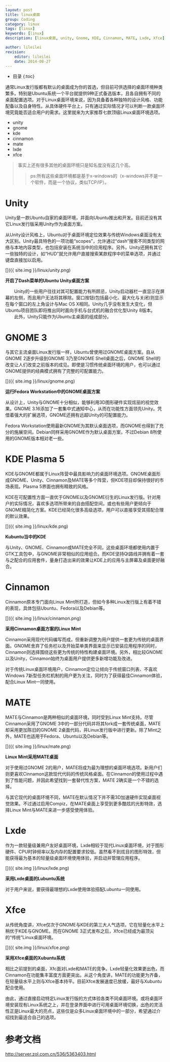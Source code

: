 ```yaml
---
layout: post
title: linux桌面
group: Coding
category: linux
tags: [linux]
keywords: [linux]
description: [linux桌面, unity, Gnome, KDE, Cinnamon, MATE, Lxde, Xfce]

author: lileilei
revision:
    editor: lileilei
    date: 2014-08-27
---
```


* 目录
{:toc}

通常Linux发行版都有默认的桌面成为你的首选，但目前可供选择的桌面环境种类繁多。特别是Ubuntu系统一个平台就提供9种正式备选版本，且各自拥有不同的桌面配置选项。对于Linux桌面环境来说，因为具备着各种独特的设计风格、功能配备以及自身特性。从具体硬件平台上，只有通过实际情况才可以判断一款桌面环境究竟能否适合用户的需求。这里就来为大家推荐七款顶级Linux桌面环境选项。

+ unity
+ gnome
+ kde
+ cinnamon
+ mate
+ lxde
+ xfce

> 事实上还有很多其他的桌面环境只是知名度没有这几个高。
> 
> > ps:所有这些桌面环境都是基于x-windows的（x-windows并不是一个软件，而是一个协议，类似TCP/IP）。

# Unity
Unity是一款Ubuntu自家的桌面环境，并面向Ubuntu推出和开发。目前还没有其它Linux发行版采用Unity作为桌面方案。

从Unity设计风格上，Ubuntu对于桌面环境定位效果与传统Windows桌面没有太大区别。Unity最具特色的一项功能“scopes”，允许通过“dash”搜索不同类型的网络与本地内容类型，也包括安装在系统当中的应用程序。另外，Unity还拥有其它一些独特的设计，如“HUD”就允许用户直接搜索某款程序中的菜单选项，并通过键盘直接加以启用。

[]({{ site.img }}/linux/unity.png)

**开启了Dash菜单的Ubuntu Unity桌面方案**

　　Unity的一些用户往往对其可配置能力有所顾忌，Unity启动器栏一直显示在屏幕的左侧，而且用户无法将其移除。窗口按钮(包括最小化、最大化与关闭)则显示在每个窗口的左上角设计与Mac OS X相同。Unity几乎没有发生大变化，但Ubuntu项目团队即将推出同时面向手机与台式机的融合优化型Unity 8版本。
　　此外，Unity只能作为Ubuntu主桌面的组成部分。

# GNOME 3
与其它主流桌面Linux发行版一样，Ubuntu曾使用过GNOME桌面方案。自从GNOME 2逐步升级到GNOME 3乃至GNOME Shell桌面之后，GNOME Shell的改变让人们改变之前版本的成见。即使是习惯传统桌面环境的用户，也可以通过GNOME提供的经典模式拥有了完整的可配置能力。

[]({{ site.img }}/linux/gnome.png)

**运行Fedora Workstation中的GNOME桌面方案**

从设计上，Unity与GNOME十分相似，能够利用3D图形硬件实现炫丽的视觉效果。GNOME 3.16添加了一套集中式通知中心，从而在功能性方面领先Unity。凭借着强大的扩展选项，GNOME还拥有远超Unity的可配置能力。

Fedora Workstation使用最新GNOME为其默认桌面选项，而GNOME也得到了充分的施展空间。Debian同样采用GNOME作为默认桌面方案，不过Debian 8所使用的GNOME版本相对老一些。

# KDE Plasma 5
KDE与GNOME都属于Linux阵营中最具影响力的桌面环境选项。GNOME桌面形成GNOME、Unity、Cinnamon及MATE等多个阵营，但KDE项目却保持很好的市场表现。Plasma 5界面也拥有精致的风格。

KDE在可配置性方面一直优于GNOME以及GNOME衍生的Linux发行版。针对用户的实际情况，喜欢多选项所带来的自由搭配空间，或也有些用户更倾向于GNOME精简化方案。KDE已经简化很多高级选项，用户可以直接享受其搭配合理的默认效果。

[]({{ site.img }}/linux/kde.png)

**Kubuntu当中的KDE**

与Unity、GNOME、Cinnamon或MATE完全不同，这些桌面环境都使用内置于GTK工具包中，与GNOME非常相似的应用组合。而KDE坚持Qt路线并拥有着一套与之配合的应用套件，量身打造出来的效果让KDE上的应用与主屏幕及桌面更好融合。

# Cinnamon
Cinnamon原本专门面向Linux Mint所打造，但如今多种Linux发行版上有着不错的表现，具体包括Ubuntu、Fedora以及Debian等。

[]({{ site.img }}/linux/cinnamon.png)

**采用Cinnamon桌面方案的Linux Mint**

Cinnamon采用现代代码编写而成，但重新调整为用户提供一套更为传统的桌面界面。GNOME舍弃了任务栏以及开始菜单类界面来显示已安装应用程序的同时，Cinnamon则选择围绕这些更为传统的特性构建桌面环境。另外，相比较GNOME以及Unity，Cinnamon始终为桌面用户提供更多新增功能及改进。

对于传统Linux桌面环境用户，Cinnamon定位让倾向于传统窗口列表、不喜欢Windows 7新型任务栏机制的用户更为关注，同时为了获得最佳Cinnamon体验，配合Linux Mint一同使用。

# MATE
MATE与Cinnamon是两种相似的桌面环境，同时受到Linux Mint支持。尽管Cinnamon采用了GNOME 3中的一部分代码并将其fork成一套传统桌面，MATE却采用更加陈旧的GNOME 2桌面代码，并Linux发行版中进行更新。除了Mint之外，MATE也适用于Fedora、Ubuntu以及Debian等。

[]({{ site.img }}/linux/mate.png)

**Linux Mint采用MATE桌面**

对于使用过GNOME 2的用户，MATE将成为最为理想的桌面环境选项。新用户们则更喜欢Cinnamon这款现代代码的传统风格桌面。在Cinnamon的使用过程中遇到了性能问题，并因此希望找到一套替代性方案，MATE 2确实是一个不错的选择。

与其它现代的桌面环境不同，MATE在默认情况下并不需3D加速硬件实现桌面视觉效果。不过通过启用Compiz，在MATE桌面上享受到更多酷炫的光影特效，选择Linux Mint与MATE来进一步感受使用体验。

# Lxde
作为一款轻量级兼用户友好桌面环境，Lxde相较于现代Linux桌面环境，对于图形硬件、CPU时钟频率以及内存的配置要求较低。虽然看不到炫目的图形特效，但能获得最为基本的轻量级桌面环境使用体验，并启动并管理应用程序。

[]({{ site.img }}/linux/lxde.png)

**采用Lxde桌面的Lubuntu系统**

对于用户来说，要获得最理想的Lxde使用体验搭配Lubuntu一同使用。

# Xfce
从传统角度讲，Xfce仅次于GNOME与KDE的第三大人气选项，它在轻量化水平上稍优于KDE与GNOME。而在GNOME 3正式发布之后，Xfce已经成为最顶尖的“传统”Linux桌面环境。

[]({{ site.img }}/linux/xfce.png)

**采用Xfce桌面的Xubuntu系统**

相比之前提到的桌面，Xfc面对Lxde和MATE的竞争。Lxde轻量化效果更出色，而Cinnamon在功能集丰富度方面更突出。从这个角度讲，MATE的功能更为齐备，在轻量级水平上则与Xfce基本持平。目前Xfce发展速度已放缓，最好与Xubuntu配合使用。

由此，通过直接启动特定Linux发行版的方式体验各类不同桌面环境。或将桌面环境安装现有Linux系统之上，并在登录界面中进行可用桌面环境切换，出色的灵活性正是Linux最大的亮点，这些仅是众多Linux桌面环境中的一部分，希望通过介绍找到最适合自己的选项。

# 参考文档

<http://server.zol.com.cn/536/5363403.html>